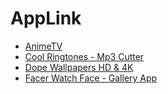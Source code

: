 # AppLink
* [AnimeTV](https://proxteam.github.io/anime/)
* [Cool Ringtones - Mp3 Cutter](https://proxteam.github.io/ringtone)
* [Dope Wallpapers HD & 4K](https://apps.apple.com/us/app/dope-wallpapers-hd-4k/id1513814348)
* [Facer Watch Face - Gallery App](https://apps.apple.com/us/app/facer-watch-face-gallery-app/id1515220314)
